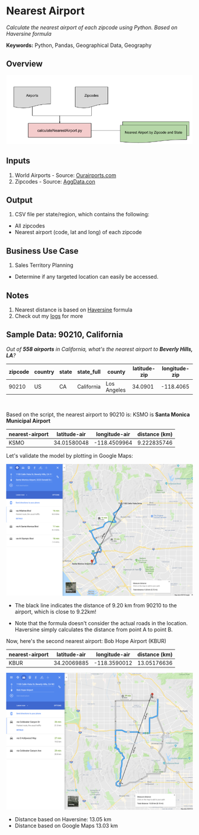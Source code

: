 # Nearest Airport

_Calculate the nearest airport of each zipcode using Python. Based on Haversine formula_

**Keywords:** Python, Pandas, Geographical Data, Geography

## Overview

![Nearest Airport](Assets/nearestairport_flowchart.png)

## Inputs

1. World Airports - Source: [Ourairports.com](http://ourairports.com/data/)
2. Zipcodes - Source: [AggData.con](https://www.aggdata.com/free/united-states-zip-codes)


## Output
1. CSV file per state/region, which contains the following:
  * All zipcodes
  * Nearest airport (code, lat and long) of each zipcode

## Business Use Case
1. Sales Territory Planning
  * Determine if any targeted location can easily be accessed.


## Notes

  1. Nearest distance is based on [Haversine](https://stackoverflow.com/questions/41336756/find-the-closest-latitude-and-longitude) formula
  2. Check out my [logs](logs.md) for more


## Sample Data: 90210, California

_Out of **558 airports** in California, what's the nearest airport to **Beverly Hills, LA**?_


| zipcode| country | state| state_full| county| latitude-zip| longitude-zip|  
| ---- | ---- |---- | ----  | ---- | ---- | ---- |  
| 90210	| US	| CA	| California| 	Los Angeles | 34.0901	| -118.4065|  

<br>

Based on the script, the nearest airport to 90210 is: KSMO is **Santa Monica Municipal Airport**

| nearest-airport	| latitude-air | longitude-air|distance (km)|  
| ---- | ---- |---- | ----  |   
| KSMO	| 34.01580048	| -118.4509964| 	9.222835746 |  


Let's validate the model by plotting in Google Maps:  

![Nearest Airport](Assets/la-ksmo.png)

* The black line indicates the distance of 9.20 km from 90210 to the airport, which is close to 9.22km!

* Note that the formula doesn't consider the actual roads in the location. Haversine simply calculates the distance from point A to point B.

Now, here's the second nearest airport: Bob Hope Airport (KBUR)

| nearest-airport	| latitude-air |   longitude-air|distance (km)|  
| ---- | ---- |---- | ----  |  
|KBUR	|34.20069885	|-118.3590012|	13.05176636|


![Nearest Airport](Assets/la-kbur.png)

* Distance based on Haversine: 13.05 km  
* Distance based on Google Maps 13.03 km
